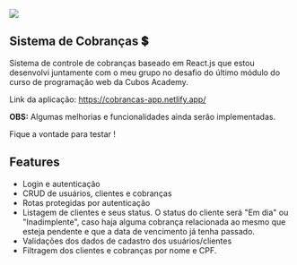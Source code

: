 ![](https://i.imgur.com/xG74tOh.png)

## Sistema de Cobranças 💲
Sistema de controle de cobranças baseado em React.js que estou desenvolvi juntamente com o meu grupo no desafio do último módulo do curso de programação web da Cubos Academy.

Link da aplicação: https://cobrancas-app.netlify.app/

**OBS:** Algumas melhorias e funcionalidades ainda serão implementadas.

Fique a vontade para testar !
## Features
* Login e autenticação
* CRUD de usuários, clientes e cobranças
* Rotas protegidas por autenticação
* Listagem de clientes e seus status. O status do cliente será "Em dia" ou "Inadimplente", caso haja alguma cobrança relacionada ao mesmo que esteja pendente e que a data de vencimento já tenha passado.
* Validações dos dados de cadastro dos usuários/clientes
* Filtragem dos clientes e cobranças por nome e CPF.
